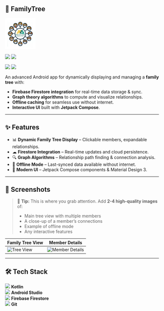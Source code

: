 ## 🌳 FamilyTree  

<img src="https://github.com/yonischwartz/FamilyTree/blob/main/screenshots/ybm_familytree_app_icon.png?raw=true" width="100"/>

[<img src="https://upload.wikimedia.org/wikipedia/commons/7/78/Google_Play_Store_badge_EN.svg" width="150"/>](https://play.google.com/store/apps/details?id=com.yoniSchwartz.YBMTree)
[<img src="https://cdn.jsdelivr.net/gh/devicons/devicon/icons/github/github-original.svg" width="40"/>](https://github.com/yonischwartz/FamilyTree)

[<img src="https://upload.wikimedia.org/wikipedia/commons/7/78/Google_Play_Store_badge_EN.svg" width="150"/>](https://play.google.com/store/apps/details?id=com.yoniSchwartz.YBMTree)
[<img src="https://cdn.jsdelivr.net/gh/devicons/devicon/icons/github/github-original.svg" width="40"/>](https://github.com/yonischwartz/FamilyTree)

An advanced Android app for dynamically displaying and managing a **family tree** with:
- **Firebase Firestore integration** for real-time data storage & sync.
- **Graph theory algorithms** to compute and visualize relationships.
- **Offline caching** for seamless use without internet.
- **Interactive UI** built with **Jetpack Compose**.

---

## ✨ Features

- 📊 **Dynamic Family Tree Display** – Clickable members, expandable relationships.
- ☁ **Firestore Integration** – Real-time updates and cloud persistence.
- 🔍 **Graph Algorithms** – Relationship path finding & connection analysis.
- 📶 **Offline Mode** – Last-synced data available without internet.
- 🎨 **Modern UI** – Jetpack Compose components & Material Design 3.

---

## 📸 Screenshots

> 📌 **Tip:** This is where you grab attention. Add **2-4 high-quality images** of:
> - Main tree view with multiple members  
> - A close-up of a member’s connections  
> - Example of offline mode  
> - Any interactive features  

| Family Tree View | Member Details |
|------------------|----------------|
| ![Tree View](screenshots/tree_view.png) | ![Member Details](screenshots/member_details.png) |

---

## 🛠 Tech Stack

<img src="https://cdn.jsdelivr.net/gh/devicons/devicon/icons/kotlin/kotlin-original.svg" width="30"/> **Kotlin**  
<img src="https://cdn.jsdelivr.net/gh/devicons/devicon/icons/androidstudio/androidstudio-original.svg" width="30"/> **Android Studio**  
<img src="https://cdn.jsdelivr.net/gh/devicons/devicon/icons/firebase/firebase-plain.svg" width="30"/> **Firebase Firestore**  
<img src="https://cdn.jsdelivr.net/gh/devicons/devicon/icons/git/git-original.svg" width="30"/> **Git**  

